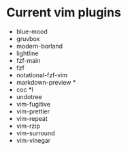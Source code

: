 # Current vim plugins

- blue-mood
- gruvbox
- modern-borland
- lightline
- fzf-main
- fzf
- notational-fzf-vim
- markdown-preview *
- coc *l
- undotree
- vim-fugitive
- vim-prettier
- vim-repeat
- vim-rzip
- vim-surround
- vim-vinegar
